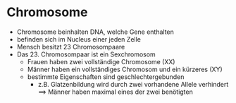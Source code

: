 # Chromosome
 + Chromosome beinhalten DNA, welche Gene enthalten
 + befinden sich im Nucleus einer jeden Zelle
 + Mensch besitzt 23 Chromosompaare
 + Das 23. Chromosompaar ist ein Sexchromosom
	 + Frauen haben zwei vollständige Chromosome (XX)
	 + Männer haben ein vollständiges Chromosom und ein kürzeres (XY)
	 + bestimmte Eigenschaften sind geschlechtergebunden 
		 + z.B. Glatzenbildung wird durch zwei vorhandene Allele verhindert ==> Männer haben maximal eines der zwei benötigten
